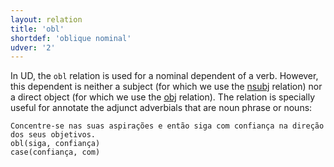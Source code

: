 ```yaml
---
layout: relation
title: 'obl'
shortdef: 'oblique nominal'
udver: '2'
---
```


In UD, the `obl` relation is used for a nominal dependent of a verb. 
However, this dependent is neither a subject (for which we use the [nsubj]() relation) nor a direct object (for which we use the [obj]() relation). The relation is specially useful for annotate the adjunct adverbials that are noun phrase or nouns:

~~~ sdparse
Concentre-se nas suas aspirações e então siga com confiança na direção dos seus objetivos.
obl(siga, confiança)
case(confiança, com)
~~~


<!-- Interlanguage links updated Po 6. listopadu 2023, 21:43:16 CET -->
